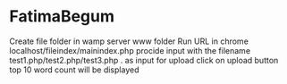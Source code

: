 # FatimaBegum
Create file folder in wamp server www folder 
Run URL in chrome localhost/fileindex/mainindex.php
procide input with the filename test1.php/test2.php/test3.php . as input for upload
click on upload button top 10 word count will be displayed
